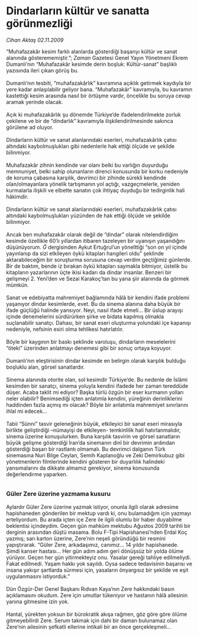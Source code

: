# Dindarların kültür ve sanatta görünmezliği

*Cihan Aktaş 02.11.2009*

<div class="taraf_structure_2col_1zq">
<div class="margen_n">



 <p>“Muhafazakâr kesim farklı alanlarda gösterdiği başarıyı kültür ve sanat alanında gösterememiştir.”; <i>Zaman</i> Gazetesi Genel Yayın Yönetmeni Ekrem Dumanlı’nın “Muhafazakâr kesimde derin boşluk: Kültür-sanat” başlıklı yazısında ileri çıkan görüş bu. <br/><br/>Dumanlı’nın tesbiti, “muhafazakârlık” kavramına açıklık getirmek kaydıyla bir yere kadar anlaşılabilir geliyor bana. “Muhafazakâr” kavramıyla, bu kavramın kastettiği kesim arasında nasıl bir örtüşme vardır, öncelikle bu soruya cevap aramak yerinde olacak. <br/><br/>Açık ki muhafazakârlık şu dönemde Türkiye’de ifadelendirilmekte zorluk çekilene ve bir de “dindarlık” kavramıyla ilişkilendirilmesinde sakınca görülene ad oluyor. <br/><br/>Dindarların kültür ve sanat alanlarındaki eserleri, muhafazakârlık çatısı altındaki kaybolmuşlukları gibi nedenlerle hak ettiği ölçüde ve şekilde bilinmiyor. <br/><br/>Muhafazakâr zihnin kendinde var olanı belki bu varlığın duyurduğu memnuniyet, belki sahip olunanların direnci konusunda bir korku nedeniyle de koruma çabasına karşılık, devrimci bir zihinde sürekli kendinde olan/olmayanlara yönelik tartışmanın yol açtığı, vazgeçmelerle, yeniden kurmalarla ilişkili ve elbette sanatın çok ihtiyaç duyduğu bir tedirginlik hali hâkimdir. <br/><br/>Dindarların kültür ve sanat alanlarındaki eserleri, muhafazakârlık çatısı altındaki kaybolmuşlukları yüzünden de hak ettiği ölçüde ve şekilde bilinmiyor. <br/><br/>Ancak ben muhafazakâr olarak değil de “dindar” olarak nitelendirdiğim kesimde özellikle 60’lı yıllardan itibaren tazeleyen bir uyanışın yaşandığını düşünüyorum. <i>Ğ</i> dergisinden Aykut Ertuğrul’un yönelttiği “son on yıl içinde yayınlanıp da sizi etkileyen öykü kitapları hangileri oldu” şeklinde aktarabileceğim bir soruşturma sorusuna cevap verdim geçtiğimiz günlerde. Bir de baktım, bende iz bırakan öykü kitapları saymakla bitmiyor, üstelik bu kitapların yazarlarının üçte ikisi kadarı da dindar insanlar.<b> </b>Benzeri bir gelişmeyi 2. Yeni’den ve Sezai Karakoç’tan bu yana şiir alanında da görmek mümkün. <br/><br/>Sanat ve edebiyatta mahremiyet bağlamında hâlâ bir kendini ifade problemi yaşanıyor dindar kesimlerde, evet. Bu da sinema alanına daha büyük bir ifade güçlüğü halinde yansıyor. Neyi, nasıl ifade etmeli... Bir üslup arayışı içinde denemelerini sürdürürken şirke ve bidata kapılmış olmakla suçlanabilir sanatçı. Dahası, bir sanat eseri oluşturma yolundaki içe kapanışı nedeniyle, nefsinin esiri olma tehlikesi hatırlatılır.<b> </b><br/><br/>Böyle bir kaygının bir baskı şeklinde varoluşu, dindarların meselelerini “öteki” üzerinden anlatmayı denemesi gibi bir sonuç ortaya koyuyor. <br/><br/>Dumanlı’nın eleştirisinin dindar kesimde en belirgin olarak karşılık bulduğu boşluklu alan, görsel sanatlardır. <br/><br/>Sinema alanında otorite olan, sol kesimdir Türkiye’de. Bu nedenle de İslâmi kesimden bir sanatçı, sinema yoluyla kendini ifadede her zaman tereddüde düşer. Acaba taklit mi ediyor? Başka türlü özgün bir eser kurmanın yolları neler olabilir? Benimsediği içten anlatımla kendini, yüreğinin derinliklerini haddinden fazla açmış mı olacak? Böyle bir anlatımla mahremiyet sınırlarını ihlal mi edecek... <br/><br/>Tabii “Sünni” tasvir geleneğinin büyük, etkileyici bir sanat eseri mirasıyla birlikte geliştirdiği –nümayişi de etkileyen- temkinlilik hali hatırlanmalıdır, sinema üzerine konuşulurken. Buna karşılık tasvirin ve görsel sanatların büyük gelişme gösterdiği İran’da sinemanın dinî bir devrimin ardından gösterdiği başarı bir rastlantı olmamalı. Bu devrimci dalganın Türk sinemasına Nuri Bilge Ceylan, Semih Kaplanoğlu ve Zeki Demirkubuz gibi yönetmenlerin filmlerinde kendini gösteren bir duyarlılık halindeki yansımalarını da dikkate almamız gerekiyor, sinema konusunda değerlendirme yaparken. <b><br/><br/><br/><font size="3">Güler Zere üzerine yazmama kusuru</font></b><font size="3"> <br/></font><br/>Aylardır Güler Zere üzerine yazmak istiyor, onunla ilgili olarak adresime hapishaneden gönderilen bir mektup vardı ki, onu bulamadığım için yazmayı erteliyordum. Bu arada içten içe Zere ile ilgili olumlu bir haber duyabilme beklentisi içindeydim. Geçen gün mahkûm mektubu Ağustos 2009 tarihli bir derginin arasından düştü masama. Bolu F-Tipi Hapishanesi’nden Erdal Koç yazmış; sarı karton üzerine, Zere’nin neşeli göründüğü bir resmini yapıştırarak. “Güler Zere, arkadaşımız, canımız... 14 yıldır hapishanede. Şimdi kanser hastası... Her gün adım adım geri dönüşsüz bir yolda ölüme yürüyor. Geçen her gün yitirmekteyiz onu. Yasalar gereği tahliye edilmeliydi. Fakat edilmedi. Yaşam hakkı yok sayıldı. Oysa sadece tedavisinin başarısı ve insana yakışır şartlarda sürmesi için, yasaların önyargısız bir şekilde ve eşit uygulanmasını istiyorduk.” <br/><br/>Dün Özgür-Der Genel Başkanı Rıdvan Kaya’nın Zere hakkındaki basın açıklamasını okudum. Zere için umutlar tükeniyor ve hastanın hâlâ ailesinin yanına gitmesine izin yok. <br/><br/>Hantal, yürekten yoksun bir bürokratik akışa rağmen, göz göre göre ölüme gitmeyebilirdi Zere. Serum takmak için dahi bir damarı bulunamaz olan Zere’nin ailesinin şefkatli ellerine intikali bir an önce gerçekleşmeli...</p>
<br/>
<br/>
<br/>



<br/>


<div id="taraf_not">
</div>

</div>


</div>
